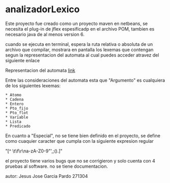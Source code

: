 # analizadorLexico

Este proyecto fue creado como un proyecto maven en netbeans,
se necesita el plug-in de jflex espesificadp en el archivo POM, 
tambien es necesario java de al menos version 6.

cuando se ejecuta en terminal, espera la ruta relativa o absoluta de un archivo que compilar,
mostrara en pantalla los lexemas que contengan segun la representacion del automata al cual 
puedes acceder atravez del siguiente enlace

Representacion del automata [link](https://raw.githubusercontent.com/chuvacagapj/analizadorLexico/master/AnalizadorLexico/src/main/jflex/AutomataProyecto.bmp)

Entre las consideraciones del automata esta que "Argumento" es cualquiera de los siguientes
lexemas:

	* Atomo
	* Cadena
	* Entero
	* Pto_fijo
	* Pto_flot
	* Variable
	* Lista
	* Predicado

En cuanto a "Especial", no se tiene bien definido en el proyecto, se define como cuaquier 
caracter que cumpla con la siguiente expresion regular

"[^ \t\f\r\na-zA-Z0-9\"\',;().]"

el proyecto tiene varios bugs que no se corrigieron y solo cuenta con 4 pruebas al software.
no se tiene documentacion.

autor: Jesus Jose Garcia Pardo 271304
